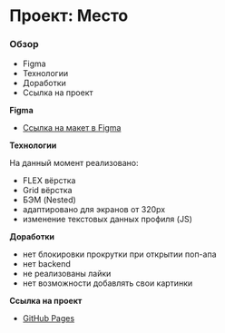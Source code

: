 # Проект: Место

### Обзор

* Figma
* Технологии
* Доработки
* Ссылка на проект

**Figma**

* [Ссылка на макет в Figma](https://www.figma.com/file/2cn9N9jSkmxD84oJik7xL7/JavaScript.-Sprint-4?node-id=0%3A1)

**Технологии**

На данный момент реализовано:

* FLEX вёрстка
* Grid вёрстка
* БЭМ (Nested)
* адаптировано для экранов от 320px
* изменение текстовых данных профиля (JS)

**Доработки**

* нет блокировки прокрутки при открытии поп-апа
* нет backend
* не реализованы лайки
* нет возможности добавлять свои картинки

**Ссылка на проект**

* [GitHub Pages](https://dmitry-ko.github.io/mesto/index.html)
